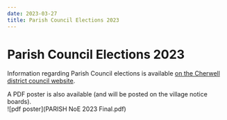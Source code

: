 ```yaml
---
date: 2023-03-27
title: Parish Council Elections 2023
---
```


# Parish Council Elections 2023

Information regarding Parish Council elections is available
[on the Cherwell district council website](https://www.cherwell.gov.uk/info/11/elections/1042/elections-2023).
    
	
A PDF poster is also available (and will be posted on the village notice boards). 	
![pdf poster](PARISH NoE 2023 Final.pdf)
